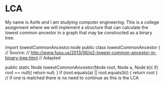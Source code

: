 # LCA
My name is Aoife and I am studying computer engineering. This is a college assignment where we will implement a structure that can calculate the lowest common ancestor in a graph that may be constructed as a binary tree. 


import lowestCommonAncestor.node
public class lowestCommonAncestor {
	  // Source:
		// http://www.fusu.us/2013/06/p2-lowest-common-ancestor-in-binary-tree.html
		// Adapted
    
public static Node lowestCommonAncestor(Node root, Node a, Node b){
if( root == null){
return null;
}
if (root.equals(a) || root.equals(b)) {
return root 
}
// if one is matched there is no need to continue as this is the LCA
